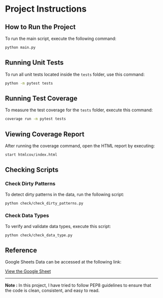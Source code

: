 # Project Instructions

## How to Run the Project

To run the main script, execute the following command:

```bash
python main.py
```

## Running Unit Tests

To run all unit tests located inside the `tests` folder, use this command:

```bash
python -m pytest tests
```

## Running Test Coverage

To measure the test coverage for the `tests` folder, execute this command:

```bash
coverage run -m pytest tests
```

## Viewing Coverage Report

After running the coverage command, open the HTML report by executing:

```bash
start htmlcov/index.html
```

## Checking Scripts

### Check Dirty Patterns

To detect dirty patterns in the data, run the following script:

```bash
python check/check_dirty_patterns.py
```

### Check Data Types

To verify and validate data types, execute this script:

```bash
python check/check_data_type.py
```

## Reference

Google Sheets Data can be accessed at the following link:

[View the Google Sheet](https://docs.google.com/spreadsheets/d/19vweQTnSLL-9Qy52-YH0OZOJlevBm0uBqRRSpRS8dl8/edit?gid=0#gid=0)

---

**Note :** In this project, I have tried to follow PEP8 guidelines to ensure that the code is clean, consistent, and easy to read.
